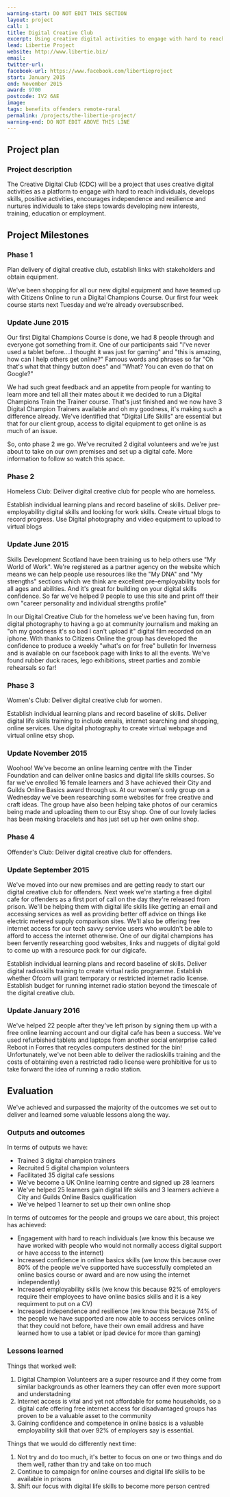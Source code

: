 ```yaml
---
warning-start: DO NOT EDIT THIS SECTION
layout: project
call: 1
title: Digital Creative Club
excerpt: Using creative digital activities to engage with hard to reach individuals.
lead: Libertie Project
website: http://www.libertie.biz/ 
email: 
twitter-url: 
facebook-url: https://www.facebook.com/libertieproject 
start: January 2015
end: November 2015
award: 9700
postcode: IV2 6AE
image:
tags: benefits offenders remote-rural
permalink: /projects/the-libertie-project/
warning-end: DO NOT EDIT ABOVE THIS LINE
---
```


## Project plan

### Project description

The Creative Digital Club (CDC) will be a project that uses creative digital activities as a platform to engage with hard to reach individuals, develops skills, positive activities, encourages independence and resilience and nurtures individuals to take steps towards developing new interests, training, education or employment.

## Project Milestones

### Phase 1

Plan delivery of digital creative club, establish links with stakeholders and obtain equipment.

We've been shopping for all our new digital equipment and have teamed up with Citizens Online to run a Digital Champions Course. Our first four week course starts next Tuesday and we're already oversubscribed. 

### Update June 2015

Our first Digital Champions Course is done, we had 8 people through and everyone got something from it. One of our participants said "I've never used a tablet before....I thought it was just for gaming" and "this is amazing, how can I help others get online?" Famous words and phrases so far "Oh that's what that thingy button does" and "What? You can even do that on Google?"

We had such great feedback and an appetite from people for wanting to learn more and tell all their mates about it we decided to run a Digital Champions Train the Trainer course. That's just finished and we now have 3 Digital Champion Trainers available and oh my goodness, it's making such a difference already. We've identified that "Digital Life Skills" are essential but that for our client group, access to digital equipment to get online is as much of an issue.

So, onto phase 2 we go. We've recruited 2 digital volunteers and we're just about to take on our own premises and set up a digital cafe. More information to follow so watch this space.

### Phase 2

Homeless Club: Deliver digital creative club for people who are homeless.

Establish individual learning plans and record baseline of skills. Deliver pre-employability digital skills and looking for work skills. Create virtual blogs to record progress. Use Digital photography and video equipment to upload to virtual blogs

### Update June 2015

Skills Development Scotland have been training us to help others use "My World of Work". We're registered as a partner agency on the website which means we can help people use resources like the "My DNA" and "My strengths" sections which we think are excellent pre-employability tools for all ages and abilities. And it's great for building on your digital skills confidence. So far we've helped 9 people to use this site and print off their own "career personality and individual strengths profile"

In our Digital Creative Club for the homeless we've been having fun, from digital photography to having a go at community journalism and making an "oh my goodness it's so bad I can't upload it" digital film recorded on an iphone. With thanks to Citizens Online the group has developed the confidence to produce a weekly "what's on for free" bulletin for Inverness and is available on our facebook page with links to all the events. We've found rubber duck races, lego exhibitions, street parties and zombie rehearsals so far!

### Phase 3

Women's Club: Deliver digital creative club for women.

Establish individual learning plans and record baseline of skills. Deliver digital life skills training to include emails, internet searching and shopping, online services. Use digital photography to create virtual webpage and virtual online etsy shop. 

### Update November 2015

Woohoo! We've become an online learning centre with the Tinder Foundation and can deliver online basics and digital life skills courses. So far we've enrolled 16 female learners and 3 have achieved their City and Guilds Online Basics award through us. At our women's only group on a Wednesday we've been researching some websites for free creative and craft ideas. The group have also been helping take photos of our ceramics being made and uploading them to our Etsy shop. One of our lovely ladies has been making bracelets and has just set up her own online shop.

### Phase 4

Offender's Club: Deliver digital creative club for offenders.

### Update September 2015

We've moved into our new premises and are getting ready to start our digital creative club for offenders. Next week we're starting a free digital cafe for offenders as a first port of call on the day they're released from prison. We'll be helping them with digital life skills like getting an email and accessing services as well as providing better off advice on things like electric metered supply comparison sites. We'll also be offering free internet access for our tech savvy service users who wouldn't be able to afford to access the internet otherwise. One of our digital champions has been fervently researching good websites, links and nuggets of digital gold to come up with a resource pack for our digicafe.

Establish individual learning plans and record baseline of skills. Deliver digital radioskills training to create virtual radio programme. Establish whether Ofcom will grant temporary or restricted internet radio license. Establish budget for running internet radio station beyond the timescale of the digital creative club.

### Update January 2016

We've helped 22 people after they've left prison by signing them up with a free online learning account and our digital cafe has been a success. We've used refurbished tablets and laptops from another social enterprise called Reboot in Forres that recycles computers destined for the bin! Unfortunately, we've not been able to deliver the radioskills training and the costs of obtaining even a restricted radio license were prohibitive for us to take forward the idea of running a radio station.

## Evaluation

We've achieved and surpassed the majority of the outcomes we set out to deliver and learned some valuable lessons along the way.

### Outputs and outcomes

In terms of outputs we have:
 
- Trained 3 digital champion trainers 
- Recruited 5 digital champion volunteers 
- Facilitated 35 digital cafe sessions 
- We've become a UK Online learning centre and signed up 28 learners 
- We've helped 25 learners gain digital life skills and 3 learners achieve a City and Guilds Online Basics qualification
- We've helped 1 learner to set up their own online shop

In terms of outcomes for the people and groups we care about, this project has achieved:

- Engagement with hard to reach individuals (we know this because we have worked with people who would not normally access digital support or have access to the internet)
- Increased confidence in online basics skills (we know this because over 80% of the people we've supported have successfully completed an online basics course or award and are now using the internet independently)
- Increased employability skills (we know this because 92% of employers require their employees to have online basics skills and it is a key requirment to put on a CV)
- Increased independence and resilience (we know this because 74% of the people we have supported are now able to access services online that they could not before, have their own email address and have learned how to use a tablet or ipad device for more than gaming)

### Lessons learned

Things that worked well:

1. Digital Champion Volunteers are a super resource and if they come from similar backgrounds as other learners they can offer even more support and understadning
2. Internet access is vital and yet not affordable for some households, so a digital cafe offering free internet access for disadvantaged groups has proven to be a valuable asset to the community
3. Gaining confidence and competence in online basics is a valuable employability skill that over 92% of employers say is essential.

Things that we would do differently next time:

1. Not try and do too much, it's better to focus on one or two things and do them well, rather than try and take on too much
2. Continue to campaign for online courses and digital life skills to be available in prisons
3. Shift our focus with digital life skills to become more person centred
